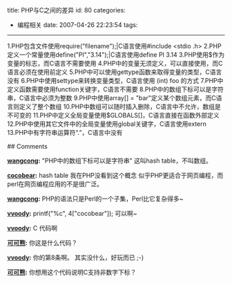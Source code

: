 title: PHP与C之间的差异
id: 80
categories:
  - 编程相关
date: 2007-04-26 22:23:54
tags:
---

1.PHP包含文件使用require("filename");|C语言使用#include <stdio .h>
2.PHP定义一个常量使用define("PI","3.14");|C语言使用define PI 3.14
3.PHP使用$作为变量的标志，而C语言不需要使用
4.PHP中的变量无须定义，可以直接使用，而C语言必须在使用前定义
5.PHP中可以使用gettype函数来取得变量的类型，C语言没有
6.PHP中使用settype来转换变量类型，C语言使用 (int) foo 的方式
7.PHP中定义函数需要使用function关键字，C语言不需要
8.PHP中的数组下标可以是字符串，C语言中必须为整数
9.PHP中使用array[] = "bar"定义某个数组元素，而C语言则定义了整个数组
10.PHP中数组可以随时插入删除，C语言中不允许，数组是不可变的
11.PHP中定义全局变量使用$GLOBALS[]，C语言直接在函数外部定义
12.PHP中使用其它文件中的全局变量使用global关键字，C语言使用extern
13.PHP中有字符串运算符“.”，C语言中没有

</stdio>
## Comments

**[wangcong](#38 "2007-04-28 13:52:16"):** "PHP中的数组下标可以是字符串" 这叫hash table，不叫数组。

**[cocobear](#39 "2007-04-28 17:53:55"):** hash table 我在PHP没看到这个概念 似乎PHP更适合于网页编程，而perl在网页编程应用的不是很广泛。

**[wangcong](#40 "2007-04-28 13:45:35"):** PHP的语法只是Perl的一个子集，Perl比它复杂得多~

**[vvoody](#4695 "2008-12-18 22:08:27"):** printf("%c", 4["cocobear"]); 可以啊~

**[vvoody](#4700 "2008-12-19 15:51:09"):** C 代码啊

**[可可熊](#4697 "2008-12-19 09:27:12"):** 你这是什么代码？

**[vvoody](#4702 "2008-12-19 16:54:05"):** 你的第8条啊。 其实没什么，好玩而已 ;-)

**[可可熊](#4701 "2008-12-19 16:19:52"):** 你想用这个代码说明C支持非数字下标？

